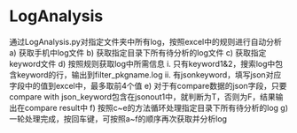 # LogAnalysis

通过LogAnalysis.py对指定文件夹中所有log，按照excel中的规则进行自动分析
a)	获取手机中log文件
b)	获取指定目录下所有待分析的log文件
c)	获取指定keyword文件
d)	按照规则获取log中所需信息
i.	只有keyword1&2，搜索log中包含keyword的行，输出到filter_pkgname.log
ii.	有jsonkeyword，填写json对应字段中的值到excel中，最多取前4个值
e)	对于有compare数据的json字段，只要compare with json_keyword包含在jsonout1中，就判断为T，否则为F，结果输出在compare result中
f)	按照c~e的方法循环处理指定目录下所有待分析的log
g)	一轮处理完成，按回车键，可按照a~f的顺序再次获取并分析log
